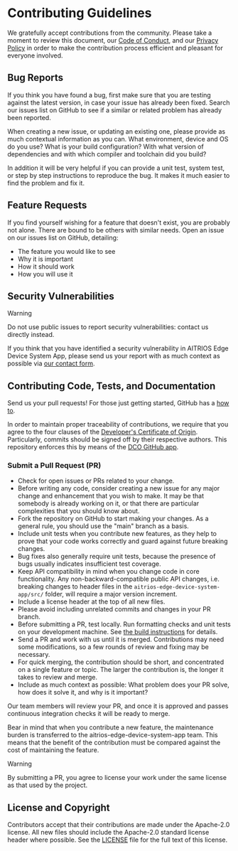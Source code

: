 # Contributing Guidelines

We gratefully accept contributions from the community. Please take a moment to review this document, our [Code of Conduct](CODE_OF_CONDUCT.md), and our [Privacy Policy](PrivacyPolicy.md) in order to make the contribution process efficient and pleasant for everyone involved.


## Bug Reports

If you think you have found a bug, first make sure that you are testing against the latest version, in case your issue has already been fixed. Search our issues list on GitHub to see if a similar or related problem has already been reported.

When creating a new issue, or updating an existing one, please provide as much contextual information as you can. What environment, device and OS do you use? What is your build configuration? With what version of dependencies and with which compiler and toolchain did you build?

In addition it will be very helpful if you can provide a unit test, system test, or step by step instructions to reproduce the bug. It makes it much easier to find the problem and fix it.

## Feature Requests

If you find yourself wishing for a feature that doesn't exist, you are probably not alone. There are bound to be others with similar needs. Open an issue on our issues list on GitHub, detailing:
- The feature you would like to see
- Why it is important
- How it should work
- How you will use it

## Security Vulnerabilities

> [!WARNING]
> Do not use public issues to report security vulnerabilities: contact us directly instead.

If you think that you have identified a security vulnerability in AITRIOS Edge Device System App, please send us your report with as much context as possible via [our contact form](https://support.aitrios.sony-semicon.com/hc/en-us/requests/new).

## Contributing Code, Tests, and Documentation

Send us your pull requests! For those just getting started, GitHub has a [how to](https://help.github.com/articles/using-pull-requests/).

In order to maintain proper traceability of contributions, we require that you agree to the four clauses of the [Developer's Certificate of Origin](https://developercertificate.org/). Particularly, commits should be signed off by their respective authors. This repository enforces this by means of the [DCO GitHub app](https://github.com/apps/dco).

### Submit a Pull Request (PR)

- Check for open issues or PRs related to your change.
- Before writing any code, consider creating a new issue for any major change and enhancement that you wish to make. It may be that somebody is already working on it, or that there are particular complexities that you should know about.
- Fork the repository on GitHub to start making your changes. As a general rule, you should use the "main" branch as a basis.
- Include unit tests when you contribute new features, as they help to prove that your code works correctly and guard against future breaking changes.
- Bug fixes also generally require unit tests, because the presence of bugs usually indicates insufficient test coverage.
- Keep API compatibility in mind when you change code in core functionality. Any non-backward-compatible public API changes, i.e. breaking changes to header files in the `aitrios-edge-device-system-app/src/` folder, will require a major version increment.
- Include a license header at the top of all new files.
- Please avoid including unrelated commits and changes in your PR branch.
- Before submitting a PR, test locally. Run formatting checks and unit tests on your development machine. See [the build instructions](README.md) for details.
- Send a PR and work with us until it is merged. Contributions may need some modifications, so a few rounds of review and fixing may be necessary.
- For quick merging, the contribution should be short, and concentrated on a single feature or topic. The larger the contribution is, the longer it takes to review and merge.
- Include as much context as possible: What problem does your PR solve, how does it solve it, and why is it important?

Our team members will review your PR, and once it is approved and passes continuous integration checks it will be ready to merge.

Bear in mind that when you contribute a new feature, the maintenance burden is transferred to the aitrios-edge-device-system-app team. This means that the benefit of the contribution must be compared against the cost of maintaining the feature.

> [!WARNING]
> By submitting a PR, you agree to license your work under the same license as that used by the project.

## License and Copyright

Contributors accept that their contributions are made under the Apache-2.0 license. All new files should include the Apache-2.0 standard license header where possible. See the [LICENSE](LICENSE) file for the full text of this license.
